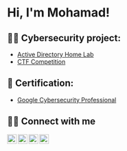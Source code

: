 <h1>Hi, I'm Mohamad!</h1>

<h2>👨‍💻 Cybersecurity project:</h2>

- [Active Directory Home Lab](https://github.com/MohamadKhasan/homelab)
- [CTF Competition](https://github.com/MohamadKhasan/ctfcompetition)

<h2>📃 Certification:</h2>

- [Google Cybersecurity Professional](https://coursera.org/share/e8a45fbfd7dcf95ccd58ae1c8feec97d)

<h2>🤝🏻 Connect with me</h2>

[<img align="left" alt="MohamadKhasan | YouTube" width="22px" src="https://cdn.jsdelivr.net/npm/simple-icons@v3/icons/youtube.svg" />][youtube]
[<img align="left" alt="MohamadKhasan | Twitter" width="22px" src="https://cdn.jsdelivr.net/npm/simple-icons@v3/icons/twitter.svg" />][twitter]
[<img align="left" alt="MohamadKhasan | LinkedIn" width="22px" src="https://cdn.jsdelivr.net/npm/simple-icons@v3/icons/linkedin.svg" />][linkedin]
[<img align="left" alt="MohamadKhasan | Instagram" width="22px" src="https://cdn.jsdelivr.net/npm/simple-icons@v3/icons/instagram.svg" />][instagram]

[twitter]: https://twitter.com/ItsMohsan
[youtube]: https://www.youtube.com/
[instagram]: https://www.instagram.com/
[linkedin]: https://linkedin.com/in/mohamadkhasan/
